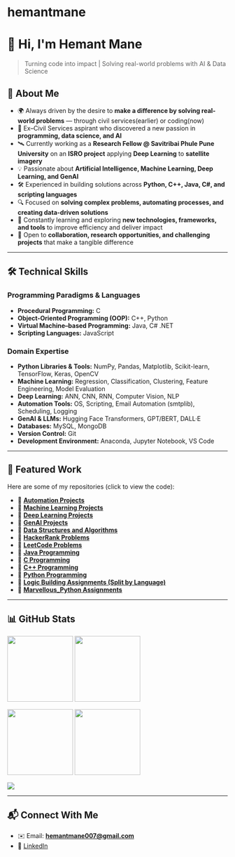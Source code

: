 # hemantmane
# 👋 Hi, I'm Hemant Mane  
> Turning code into impact | Solving real-world problems with AI & Data Science

## 🚀 About Me  
- 🌍 Always driven by the desire to **make a difference by solving real-world problems** — through civil services(earlier) or coding(now)  
- 📖 Ex–Civil Services aspirant who discovered a new passion in **programming, data science, and AI**  
- 🛰️ Currently working as a **Research Fellow @ Savitribai Phule Pune University** on an **ISRO project** applying **Deep Learning** to **satellite imagery**  
- 💡 Passionate about **Artificial Intelligence, Machine Learning, Deep Learning, and GenAI**  
- 🛠️ Experienced in building solutions across **Python, C++, Java, C#, and scripting languages**  
- 🔍 Focused on **solving complex problems, automating processes, and creating data-driven solutions**  
- 🌱 Constantly learning and exploring **new technologies, frameworks, and tools** to improve efficiency and deliver impact  
- 🤝 Open to **collaboration, research opportunities, and challenging projects** that make a tangible difference  

---

## 🛠️ Technical Skills  

### Programming Paradigms & Languages  
- **Procedural Programming:** C  
- **Object-Oriented Programming (OOP):** C++, Python  
- **Virtual Machine–based Programming:** Java, C# .NET  
- **Scripting Languages:** JavaScript  

### Domain Expertise  
- **Python Libraries & Tools:** NumPy, Pandas, Matplotlib, Scikit-learn, TensorFlow, Keras, OpenCV  
- **Machine Learning:** Regression, Classification, Clustering, Feature Engineering, Model Evaluation  
- **Deep Learning:** ANN, CNN, RNN, Computer Vision, NLP  
- **Automation Tools:** OS, Scripting, Email Automation (smtplib), Scheduling, Logging  
- **GenAI & LLMs:** Hugging Face Transformers, GPT/BERT, DALL·E  
- **Databases:** MySQL, MongoDB  
- **Version Control:** Git  
- **Development Environment:** Anaconda, Jupyter Notebook, VS Code  

---

## 📂 Featured Work  

Here are some of my repositories (click to view the code):  

- 📁 **[Automation Projects](https://github.com/hemantmane2113/Automation-Projects)**  
- 📁 **[Machine Learning Projects](https://github.com/hemantmane2113/Machine-Learning-Projects)**  
- 📁 **[Deep Learning Projects](https://github.com/hemantmane2113/Deep-Learning-Projects)**  
- 📁 **[GenAI Projects](https://github.com/hemantmane2113/GENAI-projects)**
- 📁 **[Data Structures and Algorithms](https://github.com/hemantmane2113/Data-Strucutres-and-Algorithms)**
- 📁 **[HackerRank Problems](https://github.com/hemantmane2113/hacker_rank)**  
- 📁 **[LeetCode Problems](https://github.com/hemantmane2113/leet_code)**  
- 📁 **[Java Programming](https://github.com/hemantmane2113/java_programming)**  
- 📁 **[C Programming](https://github.com/hemantmane2113/c_programming)**  
- 📁 **[C++ Programming](https://github.com/hemantmane2113/c_plus_plus_programming)**  
- 📁 **[Python Programming](https://github.com/hemantmane2113/python_programming)**  
- 📁 **[Logic Building Assignments (Split by Language)](https://github.com/hemantmane2113/Logic-Building-Assignments)**  
- 📁 **[Marvellous_Python Assignments](https://github.com/hemantmane2113/Marvellous-Python-Assignments)**  

---

## 📊 GitHub Stats  

<p align="left">
  <!-- General Stats -->
  <img src="https://github-readme-stats.vercel.app/api?username=hemantmane2113&show_icons=true&theme=default" height="150" />
  <!-- Top Languages -->
  <img src="https://github-readme-stats.vercel.app/api/top-langs/?username=hemantmane2113&layout=compact&theme=default" height="150" />
</p>

<p align="left">
  <!-- Repo per Language -->
  <img src="https://github-profile-summary-cards.vercel.app/api/cards/repos-per-language?username=hemantmane2113&theme=default" height="150" />
  <!-- Most Commit Language -->
  <img src="https://github-profile-summary-cards.vercel.app/api/cards/most-commit-language?username=hemantmane2113&theme=default" height="150" />
</p>

<p align="left">
  <!-- Activity Graph -->
  <img src="https://github-readme-activity-graph.vercel.app/graph?username=hemantmane2113&theme=default" />
</p>

---

## 📬 Connect With Me  
- ✉️ Email: **hemantmane007@gmail.com**  
- 🔗 [LinkedIn](https://www.linkedin.com/in/hemant-mane-cr007/)  
